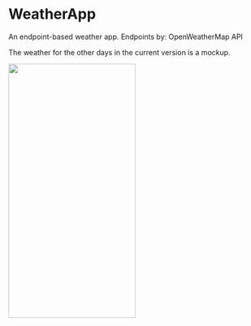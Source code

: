 # WeatherApp

An endpoint-based weather app.
Endpoints by: OpenWeatherMap API 

The weather for the other days in the current version is a mockup.


<img src="https://user-images.githubusercontent.com/26824882/198383907-42029d83-887b-4a0c-88b0-cfcbdfcb7e38.png" width="250" height="500">
<br/>
